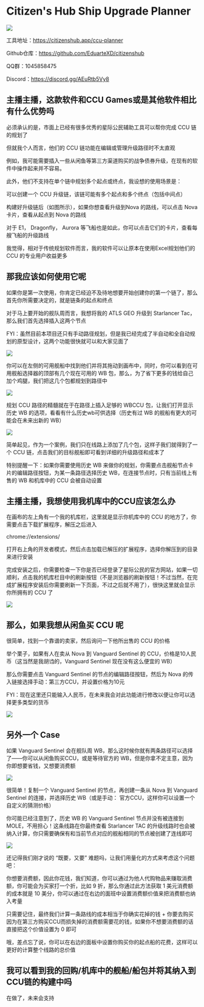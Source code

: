 # Citizen's Hub Ship Upgrade Planner

![](https://i1.hdslb.com/bfs/new_dyn/1624ec15d9e8cfcdcaa1a9b5a558267d203970966.png@1192w.avif)

工具地址：https://citizenshub.app/ccu-planner

Github仓库：https://github.com/EduarteXD/citizenshub

QQ群：1045858475

Discord：https://discord.gg/AEuRtb5Vy8

## 主播主播，这款软件和CCU Games或是其他软件相比有什么优势吗

必须承认的是，市面上已经有很多优秀的星际公民辅助工具可以帮你完成 CCU 链的规划了

但就我个人而言，他们的 CCU 链功能在编辑或管理升级路径时不太直观

例如，我可能需要插入一些从闲鱼等第三方渠道购买的战争债券升级，在现有的软件中操作起来并不容易。

此外，他们不支持在单个链中规划多个起点或终点，我设想的使用场景是：

可以创建一个 CCU 升级链，该链可能有多个起点和多个终点（包括中间点）

构建好升级链后（如图所示），如果你想查看升级到Nova 的路线，可以点击 Nova 卡片，查看从起点到 Nova 的路线

对于 E1， Dragonfly， Aurora 等飞船也是如此，你可以点击它们的卡片，查看每艘飞船的升级路线

我觉得，相对于传统规划软件而言，我的软件可以让原本在使用Excel规划他们的 CCU 的专业用户收益更多

## 那我应该如何使用它呢

如果你是第一次使用，你肯定已经迫不及待地想要开始创建你的第一个链了，那么首先你所需要决定的，就是链条的起点和终点

对于马上要开始的舰队周而言，我想将我的 ATLS GEO 升级到 Starlancer Tac，那么我们首先选择插入这两个节点

FYI：虽然目前本项目还只有手动路径规划，但是我已经完成了半自动和全自动规划的原型设计，这两个功能很快就可以和大家见面了

![](https://i1.hdslb.com/bfs/new_dyn/5492edc83747a2c1ae57719c843a5b7a203970966.png@1192w.avif)

你可以在左侧的可用舰船中找到他们并将其拖动到画布中，同时，你可以看到在可用舰船选择器的顶部有几个现在可用的 WB 包，那么，为了省下更多的钱给自己加个鸡腿，我们把这几个包都规划到路径中

![](https://i1.hdslb.com/bfs/new_dyn/ec228d0cd385bba5ce1ca38bb8722324203970966.png@1192w.avif)

规划 CCU 路径的精髓就在于在路径上插入足够的 WBCCU 包，让我们打开显示历史 WB 的选项，看看有什么历史wb可供选择（历史有过 WB 的舰船有更大的可能会在未来出新的 WB）

![](https://i1.hdslb.com/bfs/new_dyn/946247ad40b5ff9bc38ec3ecfcc26ef0203970966.png@1192w.avif)

简单起见，作为一个案例，我们只在线路上添加了几个包，这样子我们就得到了一个 CCU 链，点击我们的目标舰船即可看到详细的升级路径和成本了

特别提醒一下：如果你需要使用历史 WB 来做你的规划，你需要点击舰船节点卡片的编辑路径按钮，为某一条路径选择历史 WB，在连接节点时，只有当前线上有售的 WB 和机库中的 CCU 会被自动设置

## 主播主播，我想使用我机库中的CCU应该怎么办

在画布的左上角有一个我的机库栏，这里就是显示你机库中的 CCU 的地方了，你需要点击下载扩展程序，解压之后进入

chrome://extensions/

打开右上角的开发者模式，然后点击加载已解压的扩展程序，选择你解压到的目录来进行安装

完成安装之后，你需要检查一下你是否已经登录了星际公民的官方网站，如果一切顺利，点击我的机库栏目中的刷新按钮（不是浏览器的刷新按钮！不过当然，在完成扩展程序安装后你需要刷新一下页面，不过之后就不用了），很快这里就会显示你所拥有的 CCU 了

![](https://i1.hdslb.com/bfs/new_dyn/e0914b01fff9fba50b1be866ac0053d3203970966.png@1192w.avif)

## 那么，如果我想从闲鱼买 CCU 呢

很简单，找到一个靠谱的卖家，然后询问一下他所出售的 CCU 的价格

举个栗子，如果有人在卖从 Nova 到 Vanguard Sentinel 的 CCU，价格是10人民币（这当然是我胡诌的，Vanguard Sentinel 现在没有这么便宜的 WB）

那么你需要点击 Vanguard Sentinel 的节点的编辑路径按钮，然后为 Nova 的传入链接选择手动：第三方CCU，并设置价格为10元

FYI：现在这里还只能输入人民币，在未来我会对此功能进行修改以便让你可以选择更多类型的货币

![](https://i1.hdslb.com/bfs/new_dyn/c4d365455f14c8095f0e15115f44c0ae203970966.png@1192w.avif)

## 另外一个 Case

如果 Vanguard Sentinel 会在舰队周 WB，那么这时候你就有两条路径可以选择了——你可以从闲鱼购买CCU，或是等待官方的 WB，但是你拿不定主意，因为你即想要省钱，又想要消费额

![](https://i1.hdslb.com/bfs/new_dyn/a432764b0bc2ae7aa4f4645fccedef9c203970966.png@1192w.avif)

很简单！复制一个 Vanguard Sentinel 的节点，再创建一条从 Nova 到 Vanguard Sentinel 的连接，并选择历史 WB（或是手动： 官方CCU，这样你可以设置一个自定义的猜测价格）

你可能已经注意到了，历史 WB 的 Vanguard Sentinel 节点并没有被连接到 MOLE，不用担心！这条线路在你最终查看 Starlancer TAC 的升级线路时也会被纳入计算，你只需要确保有和当前节点对应的舰船相同的节点被创建了连线即可

![](https://i1.hdslb.com/bfs/new_dyn/4d2e0a71d880b83ae224fee2454049e1203970966.png@1192w.avif)

还记得我们刚才说的 “既要，又要” 难题吗，让我们用量化的方式来考虑这个问题吧：

你想要消费额，因此你花钱，我们知道，你可以通过为他人代购物品来赚取消费额，你可能会为买家打一个折，比如 9 折，那么你通过此方法获取 1 美元消费额的成本就是 10 美分，你可以通过在右边的面班中设置消费额价值来把消费额也纳入考量

只需要记住，最终我们计算一条路线的成本相当于你确实花掉的钱 + 你要去购买因为在第三方购买CCU而损失掉的消费额需要花的钱，如果你不想要消费额的话直接把这个价值设置为 0 即可

哦，差点忘了说，你可以在右边的面板中设置你购买你的起点船的花费，这样可以更好的计算整个线路的总价值

## 我可以看到我的回购/机库中的舰船/船包并将其纳入到CCU链的构建中吗

在做了，未来会支持
